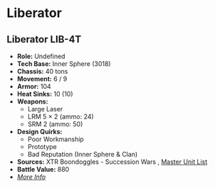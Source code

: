 # Liberator 

## Liberator LIB-4T 

- **Role:** Undefined 
- **Tech Base:** Inner Sphere (3018) 
- **Chassis:** 40 tons 
- **Movement:** 6 / 9 
- **Armor:** 104 
- **Heat Sinks:** 10 (10) 
- **Weapons:** 
  - Large Laser 
  - LRM 5 × 2 (ammo: 24) 
  - SRM 2 (ammo: 50) 
- **Design Quirks:** 
  - Poor Workmanship 
  - Prototype 
  - Bad Reputation (Inner Sphere & Clan) 
- **Sources:** XTR Boondoggles - Succession Wars , [Master Unit List](http://masterunitlist.info/Unit/Details/5845) 
- **Battle Value:** 880 
- [*More Info*](liberator/liberator_lib-4t.md) 

